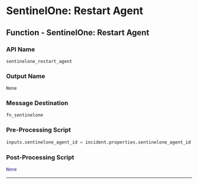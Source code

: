 <!--
    DO NOT MANUALLY EDIT THIS FILE
    THIS FILE IS AUTOMATICALLY GENERATED WITH resilient-sdk codegen
-->

# SentinelOne: Restart Agent

## Function - SentinelOne: Restart Agent

### API Name
`sentinelone_restart_agent`

### Output Name
`None`

### Message Destination
`fn_sentinelone`

### Pre-Processing Script
```python
inputs.sentinelone_agent_id = incident.properties.sentinelone_agent_id
```

### Post-Processing Script
```python
None
```

---

